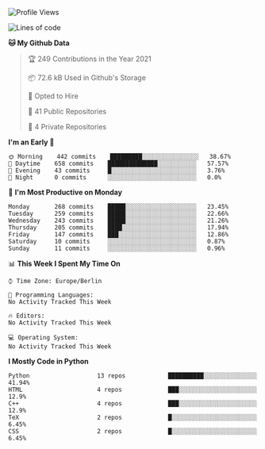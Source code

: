 <!--START_SECTION:waka-->
![Profile Views](http://img.shields.io/badge/Profile%20Views-0-blue)

![Lines of code](https://img.shields.io/badge/From%20Hello%20World%20I%27ve%20Written-136123%20lines%20of%20code-blue)

**🐱 My Github Data** 

> 🏆 249 Contributions in the Year 2021
 > 
> 📦 72.6 kB Used in Github's Storage 
 > 
> 💼 Opted to Hire
 > 
> 📜 41 Public Repositories 
 > 
> 🔑 4 Private Repositories  
 > 
**I'm an Early 🐤** 

```text
🌞 Morning    442 commits    █████████░░░░░░░░░░░░░░░░   38.67% 
🌆 Daytime    658 commits    ██████████████░░░░░░░░░░░   57.57% 
🌃 Evening    43 commits     █░░░░░░░░░░░░░░░░░░░░░░░░   3.76% 
🌙 Night      0 commits      ░░░░░░░░░░░░░░░░░░░░░░░░░   0.0%

```
📅 **I'm Most Productive on Monday** 

```text
Monday       268 commits    █████░░░░░░░░░░░░░░░░░░░░   23.45% 
Tuesday      259 commits    █████░░░░░░░░░░░░░░░░░░░░   22.66% 
Wednesday    243 commits    █████░░░░░░░░░░░░░░░░░░░░   21.26% 
Thursday     205 commits    ████░░░░░░░░░░░░░░░░░░░░░   17.94% 
Friday       147 commits    ███░░░░░░░░░░░░░░░░░░░░░░   12.86% 
Saturday     10 commits     ░░░░░░░░░░░░░░░░░░░░░░░░░   0.87% 
Sunday       11 commits     ░░░░░░░░░░░░░░░░░░░░░░░░░   0.96%

```


📊 **This Week I Spent My Time On** 

```text
⌚︎ Time Zone: Europe/Berlin

💬 Programming Languages: 
No Activity Tracked This Week

🔥 Editors: 
No Activity Tracked This Week

💻 Operating System: 
No Activity Tracked This Week

```

**I Mostly Code in Python** 

```text
Python                   13 repos            ██████████░░░░░░░░░░░░░░░   41.94% 
HTML                     4 repos             ███░░░░░░░░░░░░░░░░░░░░░░   12.9% 
C++                      4 repos             ███░░░░░░░░░░░░░░░░░░░░░░   12.9% 
TeX                      2 repos             █░░░░░░░░░░░░░░░░░░░░░░░░   6.45% 
CSS                      2 repos             █░░░░░░░░░░░░░░░░░░░░░░░░   6.45%

```



<!--END_SECTION:waka-->
